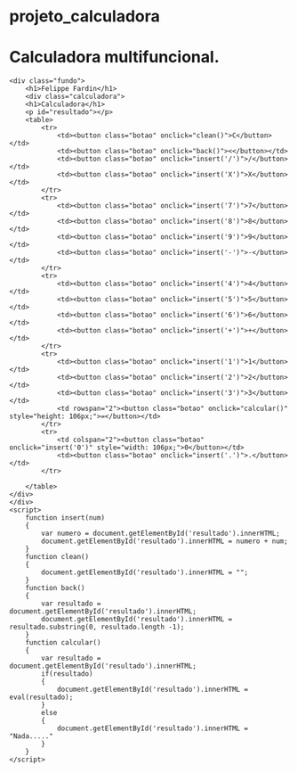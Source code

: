 # projeto_calculadora
# Calculadora multifuncional.


<!DOCTYPE html>
<html lang="en">
<head>
    <meta charset="UTF-8">
    <meta name="viewport" content="width=device-width, initial-scale=1.0">
    <title>Calculadora</title>
    <link rel="stylesheet" href="formatado/formata.css">
    <link rel="stylesheet" href="Javascript/java.js">

</head>
<body>

    <div class="fundo">
        <h1>Felippe Fardin</h1>
        <div class="calculadora">
        <h1>Calculadora</h1>
        <p id="resultado"></p>
        <table>
            <tr>
                <td><button class="botao" onclick="clean()">C</button></td>
                <td><button class="botao" onclick="back()"><</button></td>
                <td><button class="botao" onclick="insert('/')">/</button></td>
                <td><button class="botao" onclick="insert('X')">X</button></td>
            </tr>
            <tr>
                <td><button class="botao" onclick="insert('7')">7</button></td>
                <td><button class="botao" onclick="insert('8')">8</button></td>
                <td><button class="botao" onclick="insert('9')">9</button></td>
                <td><button class="botao" onclick="insert('-')">-</button></td>
            </tr>
            <tr>
                <td><button class="botao" onclick="insert('4')">4</button></td>
                <td><button class="botao" onclick="insert('5')">5</button></td>
                <td><button class="botao" onclick="insert('6')">6</button></td>
                <td><button class="botao" onclick="insert('+')">+</button></td>
            </tr>
            <tr>
                <td><button class="botao" onclick="insert('1')">1</button></td>
                <td><button class="botao" onclick="insert('2')">2</button></td>
                <td><button class="botao" onclick="insert('3')">3</button></td>    
                <td rowspan="2"><button class="botao" onclick="calcular()" style="height: 106px;">=</button></td>              
            </tr>
            <tr>
                <td colspan="2"><button class="botao" onclick="insert('0')" style="width: 106px;">0</button></td>
                <td><button class="botao" onclick="insert('.')">.</button></td>                            
            </tr>

        </table>
    </div>
    </div>
    <script>
        function insert(num)
        {
            var numero = document.getElementById('resultado').innerHTML;
            document.getElementById('resultado').innerHTML = numero + num;
        }
        function clean() 
        {
            document.getElementById('resultado').innerHTML = "";
        }
        function back()
        {
            var resultado = document.getElementById('resultado').innerHTML;
            document.getElementById('resultado').innerHTML = resultado.substring(0, resultado.length -1);
        }
        function calcular()
        {
            var resultado = document.getElementById('resultado').innerHTML;
            if(resultado)
            {
                document.getElementById('resultado').innerHTML = eval(resultado);
            }
            else
            {
                document.getElementById('resultado').innerHTML = "Nada....."
            }
        }
    </script>    
</body>
</html>
